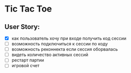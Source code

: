 # Tic Tac Toe

## User Story:

- [x] как пользователь хочу при входе получить код сессии
- [ ] возможность подключиться к сессии по коду
- [ ] возможность реконнекта если сессия оборвалась
- [ ] видеть количество активных сессий
- [ ] рестарт партии
- [ ] игровой счет
